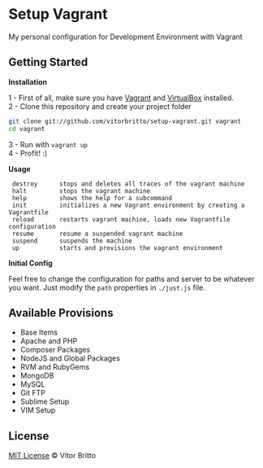 # Setup Vagrant

My personal configuration for Development Environment with Vagrant


## Getting Started

**Installation**

1 - First of all, make sure you have [Vagrant](http://www.vagrantup.com/) and [VirtualBox](https://www.virtualbox.org/) installed. <br/>
2 - Clone this repository and create your project folder

```bash
git clone git://github.com/vitorbritto/setup-vagrant.git vagrant
cd vagrant
```

3 - Run with `vagrant up` <br/>
4 - Profit! :)

**Usage**

     destroy      stops and deletes all traces of the vagrant machine
     halt         stops the vagrant machine
     help         shows the help for a subcommand
     init         initializes a new Vagrant environment by creating a Vagrantfile
     reload       restarts vagrant machine, loads new Vagrantfile configuration
     resume       resume a suspended vagrant machine
     suspend      suspends the machine
     up           starts and provisions the vagrant environment

**Initial Config**

Feel free to change the configuration for paths and server to be whatever you want. Just modify the `path` properties in `./just.js` file.


## Available Provisions

- Base Items
- Apache and PHP
- Composer Packages
- NodeJS and Global Packages
- RVM and RubyGems
- MongoDB
- MySQL
- Git FTP
- Sublime Setup
- VIM Setup


## License

[MIT License](http://vitorbritto.mit-license.org/) © Vitor Britto
